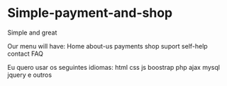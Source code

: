 # Simple-payment-and-shop
Simple and great

Our menu will have:
Home  about-us   payments    shop    suport    self-help    contact   FAQ

Eu quero usar os seguintes idiomas: html css js boostrap php ajax mysql jquery e outros
